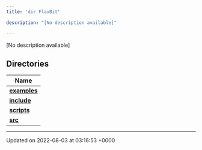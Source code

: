 ```yaml
---
title: 'dir FlavBit'

description: "[No description available]"

---
```







[No description available]

## Directories

| Name           |
| -------------- |
| **[examples](/documentation/code/darkbit_development/files/dir_ceac9c226c06f2d8cc942a91d8761014/#dir-examples)**  |
| **[include](/documentation/code/darkbit_development/files/dir_6718e6f775867ee8f236c973530b25fa/#dir-include)**  |
| **[scripts](/documentation/code/darkbit_development/files/dir_a067623e4190754646e2c6911441325d/#dir-scripts)**  |
| **[src](/documentation/code/darkbit_development/files/dir_94152b36e2a6900319663d0a0512906c/#dir-src)**  |






-------------------------------

Updated on 2022-08-03 at 03:16:53 +0000
